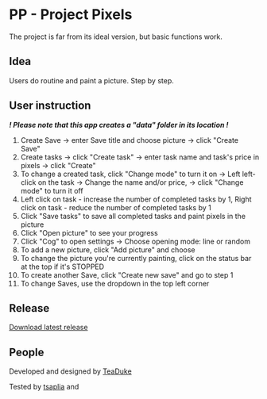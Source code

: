 # PP - Project Pixels

The project is far from its ideal version, but basic functions work.

## Idea

Users do routine and paint a picture. Step by step.

## User instruction

***! Please note that this app creates a "data" folder in its location !***

1. Create Save -> enter Save title and choose picture -> click "Create Save"
3. Create tasks -> click "Create task" -> enter task name and task's price in pixels -> click "Create"
4. To change a created task, click "Change mode" to turn it on -> Left left-click on the task -> Change the name and/or price, -> click "Change mode" to turn it off
5. Left click on task - increase the number of completed tasks by 1, Right click on task - reduce the number of completed tasks by 1
6. Click "Save tasks" to save all completed tasks and paint pixels in the picture
7. Click "Open picture" to see your progress
8. Click "Cog" to open settings -> Choose opening mode: line or random
9. To add a new picture, click "Add picture" and choose
10. To change the picture you're currently painting, click on the status bar at the top if it's STOPPED
11. To create another Save, click "Create new save" and go to step 1
12. To change Saves, use the dropdown in the top left corner

## Release

[Download latest release](https://github.com/TeaDuke/ProjectPixels/releases/latest)

## People

Developed and designed by [TeaDuke](https://github.com/TeaDuke)

Tested by [tsaplia](https://github.com/tsaplia) and 
